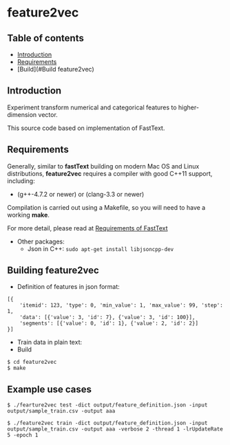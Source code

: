 # feature2vec


## Table of contents

* [Introduction](#introduction)
* [Requirements](#Requirements)
* [Build](#Build feature2vec)

## Introduction

Experiment transform numerical and categorical features to higher-dimension vector.

This source code based on implementation of FastText.


## Requirements

Generally, similar to **fastText** building on modern Mac OS and Linux distributions, **feature2vec** requires a compiler with good C++11 support, including:

* (g++-4.7.2 or newer) or (clang-3.3 or newer)

Compilation is carried out using a Makefile, so you will need to have a working **make**.

For more detail, please read at [Requirements of FastText](https://github.com/facebookresearch/fastText/blob/master/README.md#requirements)

* Other packages:
    - Json in C++: ```sudo apt-get install libjsoncpp-dev```

## Building feature2vec

- Definition of features in json format:
```
[{
    'itemid': 123, 'type': 0, 'min_value': 1, 'max_value': 99, 'step': 1,
    'data': [{'value': 3, 'id': 7}, {'value': 3, 'id': 100}], 
    'segments': [{'value': 0, 'id': 1}, {'value': 2, 'id': 2}]
}]
```
- Train data in plain text:
- Build

```
$ cd feature2vec
$ make
```

## Example use cases

```
$ ./fearture2vec test -dict output/feature_definition.json -input output/sample_train.csv -output aaa

$ ./feature2vec train -dict output/feature_definition.json -input output/sample_train.csv -output aaa -verbose 2 -thread 1 -lrUpdateRate 5 -epoch 1
```